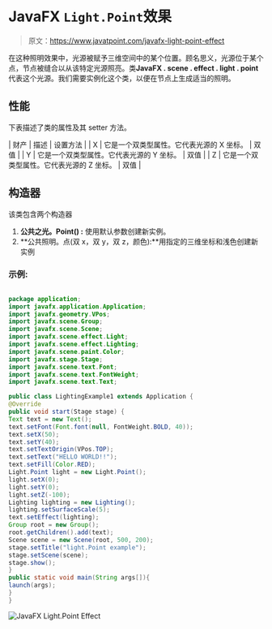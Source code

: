 # JavaFX `Light.Point`效果

> 原文：<https://www.javatpoint.com/javafx-light-point-effect>

在这种照明效果中，光源被赋予三维空间中的某个位置。顾名思义，光源位于某个点，节点被缝合以从该特定光源照亮。类**JavaFX . scene . effect . light . point**代表这个光源。我们需要实例化这个类，以便在节点上生成适当的照明。

## 性能

下表描述了类的属性及其 setter 方法。

| 财产 | 描述 | 设置方法 |
| X | 它是一个双类型属性。它代表光源的 X 坐标。 | 双值 |
| Y | 它是一个双类型属性。它代表光源的 Y 坐标。 | 双值 |
| Z | 它是一个双类型属性。它代表光源的 Z 坐标。 | 双值 |

## 构造器

该类包含两个构造器

1.  **公共之光。Point() :** 使用默认参数创建新实例。
2.  **公共照明。点(双 x，双 y，双 z，颜色):**用指定的三维坐标和浅色创建新实例

### 示例:

```java

package application;
import javafx.application.Application;
import javafx.geometry.VPos;
import javafx.scene.Group; 
import javafx.scene.Scene;
import javafx.scene.effect.Light;
import javafx.scene.effect.Lighting;
import javafx.scene.paint.Color;
import javafx.stage.Stage; 
import javafx.scene.text.Font; 
import javafx.scene.text.FontWeight; 
import javafx.scene.text.Text; 

public class LightingExample1 extends Application { 
@Override
public void start(Stage stage) {  
Text text = new Text();       
text.setFont(Font.font(null, FontWeight.BOLD, 40));        
text.setX(50); 
text.setY(40); 
text.setTextOrigin(VPos.TOP);
text.setText("HELLO WORLD!!");        
text.setFill(Color.RED);   
Light.Point light = new Light.Point();
light.setX(0);
light.setY(0);
light.setZ(-100);
Lighting lighting = new Lighting(); 
lighting.setSurfaceScale(5);
text.setEffect(lighting);       
Group root = new Group();
root.getChildren().add(text);
Scene scene = new Scene(root, 500, 200);  
stage.setTitle("light.Point example");  
stage.setScene(scene);
stage.show();         
} 
public static void main(String args[]){ 
launch(args); 
} 
}

```

![JavaFX Light.Point Effect](../img/e91d4f4d54c2b5dc6e00214583b30149.png)